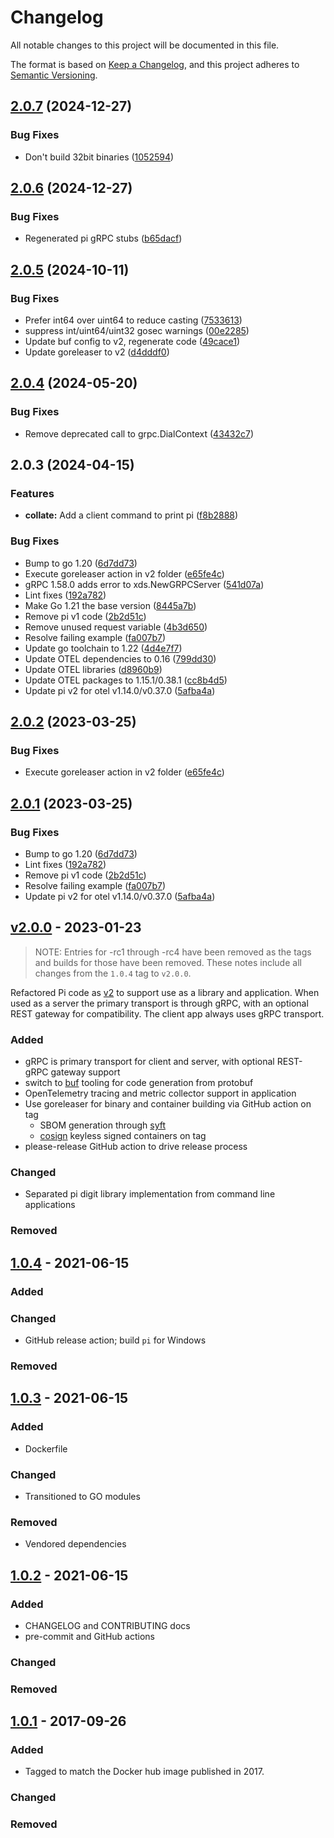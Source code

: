 # Changelog

<!-- markdownlint-disable MD024 -->

All notable changes to this project will be documented in this file.

The format is based on [Keep a Changelog](https://keepachangelog.com/en/1.0.0/),
and this project adheres to [Semantic Versioning](https://semver.org/spec/v2.0.0.html).

## [2.0.7](https://github.com/memes/pi/compare/v2.0.6...v2.0.7) (2024-12-27)


### Bug Fixes

* Don't build 32bit binaries ([1052594](https://github.com/memes/pi/commit/10525948c8d4668dfa499dea4559b48e233c7bc5))

## [2.0.6](https://github.com/memes/pi/compare/v2.0.5...v2.0.6) (2024-12-27)


### Bug Fixes

* Regenerated pi gRPC stubs ([b65dacf](https://github.com/memes/pi/commit/b65dacf8ba4c80b4db2d375c39302b25d22430da))

## [2.0.5](https://github.com/memes/pi/compare/v2.0.4...v2.0.5) (2024-10-11)


### Bug Fixes

* Prefer int64 over uint64 to reduce casting ([7533613](https://github.com/memes/pi/commit/75336134ba82ff812d1fb2d848539596e8a3c838))
* suppress int/uint64/uint32 gosec warnings ([00e2285](https://github.com/memes/pi/commit/00e22851df282fc8abe4390cc127e44a00eb8725))
* Update buf config to v2, regenerate code ([49cace1](https://github.com/memes/pi/commit/49cace19b660abd9106f485f59d7578f28c69a3a))
* Update goreleaser to v2 ([d4dddf0](https://github.com/memes/pi/commit/d4dddf029a2d340bd49cfba2f09981ad14d82c0b))

## [2.0.4](https://github.com/memes/pi/compare/v2.0.3...v2.0.4) (2024-05-20)


### Bug Fixes

* Remove deprecated call to grpc.DialContext ([43432c7](https://github.com/memes/pi/commit/43432c7fd205900b5c7a47e515e41378c759eafe))

## 2.0.3 (2024-04-15)


### Features

* **collate:** Add a client command to print pi ([f8b2888](https://github.com/memes/pi/commit/f8b288831ef348ad9e5f0440dabcd5abd591b0b8))


### Bug Fixes

* Bump to go 1.20 ([6d7dd73](https://github.com/memes/pi/commit/6d7dd73976d25d53156057385ab35770ce2f1c6c))
* Execute goreleaser action in v2 folder ([e65fe4c](https://github.com/memes/pi/commit/e65fe4cc2c9639f66d96257c817ec9b3a51e6e13))
* gRPC 1.58.0 adds error to xds.NewGRPCServer ([541d07a](https://github.com/memes/pi/commit/541d07a3e9e8e9bb9a32f1c0d9200fcc4103203e))
* Lint fixes ([192a782](https://github.com/memes/pi/commit/192a782579b6617cab9e15023e6ab30766bfafe3))
* Make Go 1.21 the base version ([8445a7b](https://github.com/memes/pi/commit/8445a7b0a2c2a62606d0b51ef6a5327d01ecb239))
* Remove pi v1 code ([2b2d51c](https://github.com/memes/pi/commit/2b2d51c992d86b1761f71477657a9f036061689d))
* Remove unused request variable ([4b3d650](https://github.com/memes/pi/commit/4b3d650ecbab8fbada1c41fca9f5e785d73426cc))
* Resolve failing example ([fa007b7](https://github.com/memes/pi/commit/fa007b7c8451a64828db43ed39367264f5526b89))
* Update go toolchain to 1.22 ([4d4e7f7](https://github.com/memes/pi/commit/4d4e7f7289064856d9f2dd108fdea3299475e960))
* Update OTEL dependencies to 0.16 ([799dd30](https://github.com/memes/pi/commit/799dd303f23f0bcc5a6c8d9e951cf969fad417c8))
* Update OTEL libraries ([d8960b9](https://github.com/memes/pi/commit/d8960b95eee29d6ec89578e4b9a30a4eb98c3fff))
* Update OTEL packages to 1.15.1/0.38.1 ([cc8b4d5](https://github.com/memes/pi/commit/cc8b4d55154887bf32ef3e2d448e23681b51b58b))
* Update pi v2 for otel v1.14.0/v0.37.0 ([5afba4a](https://github.com/memes/pi/commit/5afba4a58adeafdfd1edddc10c1f2f1af62c522c))

## [2.0.2](https://github.com/memes/pi/compare/v2.0.1...v2.0.2) (2023-03-25)


### Bug Fixes

* Execute goreleaser action in v2 folder ([e65fe4c](https://github.com/memes/pi/commit/e65fe4cc2c9639f66d96257c817ec9b3a51e6e13))

## [2.0.1](https://github.com/memes/pi/compare/v2.0.0...v2.0.1) (2023-03-25)


### Bug Fixes

* Bump to go 1.20 ([6d7dd73](https://github.com/memes/pi/commit/6d7dd73976d25d53156057385ab35770ce2f1c6c))
* Lint fixes ([192a782](https://github.com/memes/pi/commit/192a782579b6617cab9e15023e6ab30766bfafe3))
* Remove pi v1 code ([2b2d51c](https://github.com/memes/pi/commit/2b2d51c992d86b1761f71477657a9f036061689d))
* Resolve failing example ([fa007b7](https://github.com/memes/pi/commit/fa007b7c8451a64828db43ed39367264f5526b89))
* Update pi v2 for otel v1.14.0/v0.37.0 ([5afba4a](https://github.com/memes/pi/commit/5afba4a58adeafdfd1edddc10c1f2f1af62c522c))

## [v2.0.0] - 2023-01-23

> NOTE: Entries for -rc1 through -rc4 have been removed as the tags and builds
> for those have been removed. These notes include all changes from the `1.0.4`
> tag to `v2.0.0`.

Refactored Pi code as [v2](/v2) to support use as a library and application.
When used as a server the primary transport is through gRPC, with an optional
REST gateway for compatibility. The client app always uses gRPC transport.

### Added

- gRPC is primary transport for client and server, with optional REST-gRPC gateway
  support
- switch to [buf](https://buf.build) tooling for code generation from protobuf
- OpenTelemetry tracing and metric collector support in application
- Use goreleaser for binary and container building via GitHub action on tag
  - SBOM generation through [syft](https://github.com/anchore/syft)
  - [cosign](https://github.com/sigstore/cosign) keyless signed containers
  on tag
- please-release GitHub action to drive release process

### Changed

- Separated pi digit library implementation from command line applications

### Removed

## [1.0.4] - 2021-06-15

### Added

### Changed

- GitHub release action; build `pi` for Windows

### Removed

## [1.0.3] - 2021-06-15

### Added

- Dockerfile

### Changed

- Transitioned to GO modules

### Removed

<!-- spell-checker: ignore vendored -->
- Vendored dependencies

## [1.0.2] - 2021-06-15

### Added

- CHANGELOG and CONTRIBUTING docs
- pre-commit and GitHub actions

### Changed

### Removed

## [1.0.1] - 2017-09-26

### Added

- Tagged to match the Docker hub image published in 2017.

### Changed

### Removed

[v2.0.0]: https://github.com/memes/pi/compare/1.0.4...v2.0.0
[1.0.4]: https://github.com/memes/pi/compare/1.0.3...1.0.4
[1.0.3]: https://github.com/memes/pi/compare/1.0.2...1.0.3
[1.0.2]: https://github.com/memes/pi/compare/1.0.1...1.0.2
[1.0.1]: https://github.com/memes/pi/releases/tag/1.0.1

